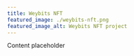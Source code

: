 ```yaml
---
title: Weybits NFT
featured_image: ./weybits-nft.png
featured_image_alt: Weybits NFT project
---
```


Content placeholder
